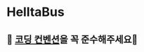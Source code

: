 # HelltaBus

## 🚨 [코딩 컨벤션](https://github.com/mash-up-kr/HellTaBus_Web/wiki/Coding-Convention)을 꼭 준수해주세요🥰
